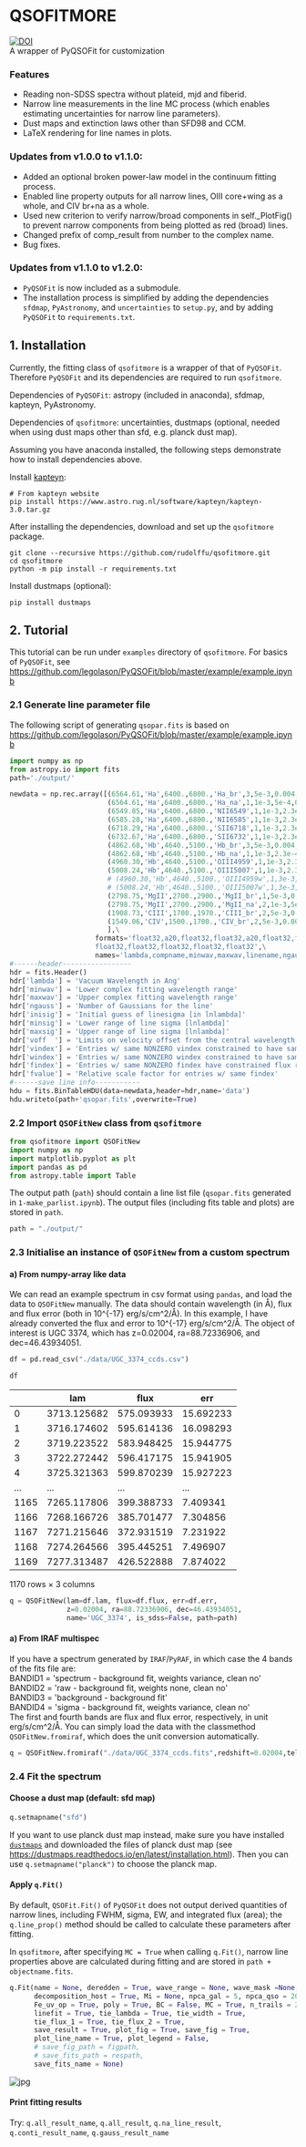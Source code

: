 # QSOFITMORE
[![DOI](https://zenodo.org/badge/DOI/10.5281/zenodo.5810042.svg)](https://doi.org/10.5281/zenodo.5810042)  
A wrapper of PyQSOFit for customization

### Features  
- Reading non-SDSS spectra without plateid, mjd and fiberid. 
- Narrow line measurements in the line MC process (which enables estimating uncertainties for narrow line parameters). 
- Dust maps and extinction laws other than SFD98 and CCM. 
- LaTeX rendering for line names in plots. 

### Updates from v1.0.0 to v1.1.0:
- Added an optional broken power-law model in the continuum fitting process.  
- Enabled line property outputs for all narrow lines, OIII core+wing as a whole, and CIV br+na as a whole.  
- Used new criterion to verify narrow/broad components in self._PlotFig() to prevent narrow components from being plotted as red (broad) lines.  
- Changed prefix of comp_result from number to the complex name.  
- Bug fixes.

### Updates from v1.1.0 to v1.2.0:
- `PyQSOFit` is now included as a submodule. 
- The installation process is simplified by adding the dependencies `sfdmap`, `PyAstronomy`, and `uncertainties` to `setup.py`, and by adding `PyQSOFit` to `requirements.txt`.


## 1. Installation
Currently, the fitting class of `qsofitmore` is a wrapper of that of `PyQSOFit`. Therefore `PyQSOFit` and its dependencies are required to run `qsofitmore`. 

Dependencies of `PyQSOFit`: astropy (included in anaconda), sfdmap, kapteyn, PyAstronomy. 

Dependencies of `qsofitmore`: uncertainties, dustmaps (optional, needed when using dust maps other than sfd, e.g. planck dust map). 

Assuming you have anaconda installed, the following steps demonstrate how to install dependencies above.



Install [kapteyn](https://www.astro.rug.nl/software/kapteyn/):  
```
# From kapteyn website
pip install https://www.astro.rug.nl/software/kapteyn/kapteyn-3.0.tar.gz
```

After installing the dependencies, download and set up the `qsofitmore` package.

```
git clone --recursive https://github.com/rudolffu/qsofitmore.git 
cd qsofitmore 
python -m pip install -r requirements.txt 
```

Install dustmaps (optional):
```
pip install dustmaps
```


## 2. Tutorial
 
This tutorial can be run under `examples` directory of `qsofitmore`. For basics of `PyQSOFit`, see https://github.com/legolason/PyQSOFit/blob/master/example/example.ipynb

### 2.1 Generate line parameter file

The following script of generating `qsopar.fits` is based on https://github.com/legolason/PyQSOFit/blob/master/example/example.ipynb


```python
import numpy as np
from astropy.io import fits
path='./output/'

newdata = np.rec.array([(6564.61,'Ha',6400.,6800.,'Ha_br',3,5e-3,0.004,0.017,0.015,0,0,0,0.05),\
                        (6564.61,'Ha',6400.,6800.,'Ha_na',1,1e-3,5e-4,0.0017,0.01,1,1,0,0.002),\
                        (6549.85,'Ha',6400.,6800.,'NII6549',1,1e-3,2.3e-4,0.0017,5e-3,1,1,1,0.001),\
                        (6585.28,'Ha',6400.,6800.,'NII6585',1,1e-3,2.3e-4,0.0017,5e-3,1,1,1,0.003),\
                        (6718.29,'Ha',6400.,6800.,'SII6718',1,1e-3,2.3e-4,0.0017,5e-3,1,1,2,0.001),\
                        (6732.67,'Ha',6400.,6800.,'SII6732',1,1e-3,2.3e-4,0.0017,5e-3,1,1,2,0.001),\ 
                        (4862.68,'Hb',4640.,5100.,'Hb_br',3,5e-3,0.004,0.022,0.01,0,0,0,0.01),\
                        (4862.68,'Hb',4640.,5100.,'Hb_na',1,1e-3,2.3e-4,0.0017,0.01,1,1,0,0.002),\
                        (4960.30,'Hb',4640.,5100.,'OIII4959',1,1e-3,2.3e-4,0.0017,0.01,1,1,0,0.002),\
                        (5008.24,'Hb',4640.,5100.,'OIII5007',1,1e-3,2.3e-4,0.0017,0.01,1,1,0,0.004),\
                        # (4960.30,'Hb',4640.,5100.,'OIII4959w',1,3e-3,2.3e-4,0.002,0.01,1,1,0,0.001),\
                        # (5008.24,'Hb',4640.,5100.,'OIII5007w',1,3e-3,2.3e-4,0.002,0.01,1,1,0,0.002),\
                        (2798.75,'MgII',2700.,2900.,'MgII_br',1,5e-3,0.004,0.015,0.0017,0,0,0,0.05),\
                        (2798.75,'MgII',2700.,2900.,'MgII_na',2,1e-3,5e-4,0.0017,0.01,1,1,0,0.002),\
                        (1908.73,'CIII',1700.,1970.,'CIII_br',2,5e-3,0.004,0.015,0.015,99,0,0,0.01),\
                        (1549.06,'CIV',1500.,1700.,'CIV_br',2,5e-3,0.004,0.015,0.015,0,0,0,0.05),\
                        ],\
                     formats='float32,a20,float32,float32,a20,float32,float32,float32,float32,\
                     float32,float32,float32,float32,float32',\
                     names='lambda,compname,minwav,maxwav,linename,ngauss,inisig,minsig,maxsig,voff,vindex,windex,findex,fvalue')
#------header-----------------
hdr = fits.Header()
hdr['lambda'] = 'Vacuum Wavelength in Ang'
hdr['minwav'] = 'Lower complex fitting wavelength range'
hdr['maxwav'] = 'Upper complex fitting wavelength range'
hdr['ngauss'] = 'Number of Gaussians for the line'
hdr['inisig'] = 'Initial guess of linesigma [in lnlambda]'
hdr['minsig'] = 'Lower range of line sigma [lnlambda]'  
hdr['maxsig'] = 'Upper range of line sigma [lnlambda]'
hdr['voff  '] = 'Limits on velocity offset from the central wavelength [lnlambda]'
hdr['vindex'] = 'Entries w/ same NONZERO vindex constrained to have same velocity'
hdr['windex'] = 'Entries w/ same NONZERO windex constrained to have same width'
hdr['findex'] = 'Entries w/ same NONZERO findex have constrained flux ratios'
hdr['fvalue'] = 'Relative scale factor for entries w/ same findex'
#------save line info-----------
hdu = fits.BinTableHDU(data=newdata,header=hdr,name='data')
hdu.writeto(path+'qsopar.fits',overwrite=True)
```

### 2.2 Import `QSOFitNew` class from `qsofitmore` 


```python
from qsofitmore import QSOFitNew
import numpy as np
import matplotlib.pyplot as plt
import pandas as pd
from astropy.table import Table
```

The output path (`path`) should contain a line list file (`qsopar.fits` generated in `1-make_parlist.ipynb`). The output files (including fits table and plots) are stored in `path`. 


```python
path = "./output/"
```

### 2.3 Initialise an instance of `QSOFitNew` from a custom spectrum 

#### a) From numpy-array like data 
We can read an example spectrum in csv format using `pandas`, and load the data to `QSOFitNew` manually. The data should contain wavelength (in Å), flux and flux error (both in 10^{-17} erg/s/cm^2/Å). In this example, I have already converted the flux and error to 10^{-17} erg/s/cm^2/Å. The object of interest is UGC 3374, which has z=0.02004, ra=88.72336906, and dec=46.43934051.


```python
df = pd.read_csv("./data/UGC_3374_ccds.csv")
```


```python
df
```

|      | lam         | flux       | err       |
|------|-------------|------------|-----------|
| 0    | 3713.125682 | 575.093933 | 15.692233 |
| 1    | 3716.174602 | 595.614136 | 16.098293 |
| 2    | 3719.223522 | 583.948425 | 15.944775 |
| 3    | 3722.272442 | 596.417175 | 15.941905 |
| 4    | 3725.321363 | 599.870239 | 15.927223 |
| ...  | ...         | ...        | ...       |
| 1165 | 7265.117806 | 399.388733 | 7.409341  |
| 1166 | 7268.166726 | 385.701477 | 7.304856  |
| 1167 | 7271.215646 | 372.931519 | 7.231922  |
| 1168 | 7274.264566 | 395.445251 | 7.496907  |
| 1169 | 7277.313487 | 426.522888 | 7.874022  |

1170 rows × 3 columns





```python
q = QSOFitNew(lam=df.lam, flux=df.flux, err=df.err, 
              z=0.02004, ra=88.72336906, dec=46.43934051,
              name='UGC_3374', is_sdss=False, path=path)
```

#### a) From IRAF multispec

If you have a spectrum generated by `IRAF`/`PyRAF`, in which case the 4 bands of the fits file are:  
BANDID1 = 'spectrum - background fit, weights variance, clean no'               
BANDID2 = 'raw - background fit, weights none, clean no'                        
BANDID3 = 'background - background fit'                                         
BANDID4 = 'sigma - background fit, weights variance, clean no'  
The first and fourth bands are flux and flux error, respectively, in unit erg/s/cm^2/Å.
You can simply load the data with the classmethod `QSOFitNew.fromiraf`, which does the unit conversion automatically.


```python
q = QSOFitNew.fromiraf("./data/UGC_3374_ccds.fits",redshift=0.02004,telescope='1.3m',path=path)
```


### 2.4 Fit the spectrum 

#### Choose a dust map (default: sfd map)


```python
q.setmapname("sfd")
```

If you want to use planck dust map instead, make sure you have installed [`dustmaps`](https://dustmaps.readthedocs.io/en/latest/installation.html) and downloaded the files of planck dust map (see https://dustmaps.readthedocs.io/en/latest/installation.html). Then you can use `q.setmapname("planck")` to choose the planck map.

#### Apply `q.Fit()`  

By default, `QSOFit.Fit()` of `PyQSOFit` does not output derived quantities of narrow lines, including FWHM, sigma, EW, and integrated flux (area); the `q.line_prop()` method should be called to calculate these parameters after fitting.  

In `qsofitmore`, after specifying `MC = True` when calling `q.Fit()`, narrow line properties above are calculated during fitting and are stored in `path + objectname.fits`.


```python
q.Fit(name = None, deredden = True, wave_range = None, wave_mask =None, 
      decomposition_host = True, Mi = None, npca_gal = 5, npca_qso = 20,
      Fe_uv_op = True, poly = True, BC = False, MC = True, n_trails = 20, 
      linefit = True, tie_lambda = True, tie_width = True, 
      tie_flux_1 = True, tie_flux_2 = True,
      save_result = True, plot_fig = True, save_fig = True, 
      plot_line_name = True, plot_legend = False,
      # save_fig_path = figpath, 
      # save_fits_path = respath,
      save_fits_name = None)
```

    
![jpg](qsofitmore/examples/output/UGC_3374.jpg)
    

#### Print fitting results
Try: 
`q.all_result_name`, `q.all_result`, `q.na_line_result`, `q.conti_result_name`, `q.gauss_result_name`


```python

```

